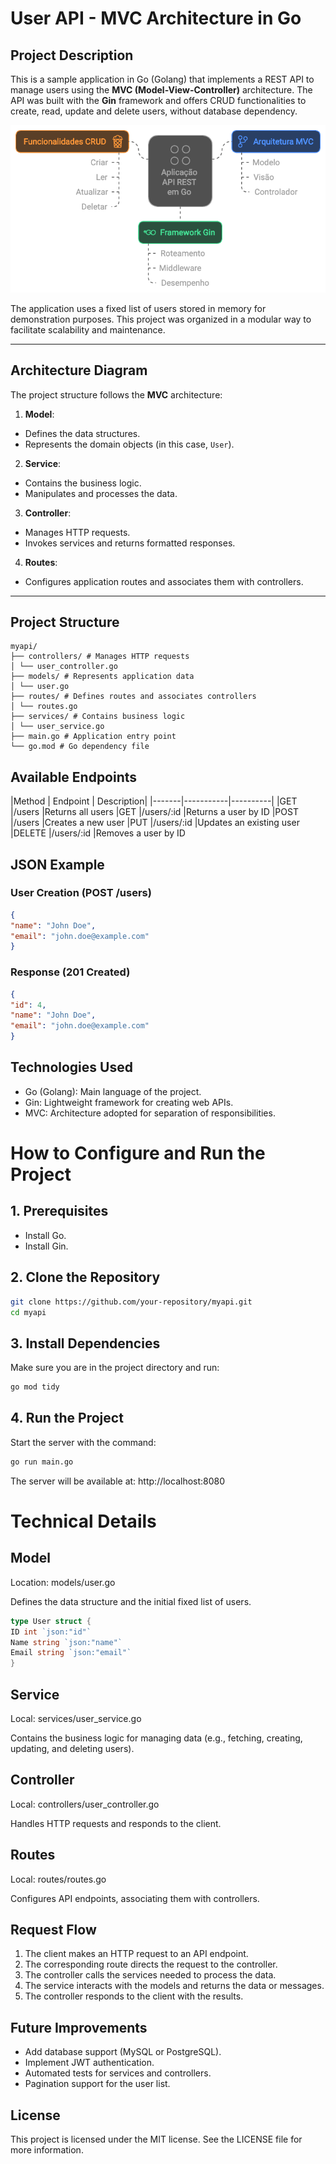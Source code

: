 # User API - MVC Architecture in Go

## **Project Description**
This is a sample application in Go (Golang) that implements a REST API to manage users using the **MVC (Model-View-Controller)** architecture. The API was built with the **Gin** framework and offers CRUD functionalities to create, read, update and delete users, without database dependency.

![](mvc-image.png)

The application uses a fixed list of users stored in memory for demonstration purposes. This project was organized in a modular way to facilitate scalability and maintenance.

---
## **Architecture Diagram**
The project structure follows the **MVC** architecture:

1. **Model**:
- Defines the data structures.
- Represents the domain objects (in this case, `User`).

2. **Service**:
- Contains the business logic.
- Manipulates and processes the data.

3. **Controller**:
- Manages HTTP requests.
- Invokes services and returns formatted responses.

4. **Routes**:
- Configures application routes and associates them with controllers.

---

## **Project Structure**

```plaintext
myapi/
├── controllers/ # Manages HTTP requests
│ └── user_controller.go
├── models/ # Represents application data
│ └── user.go
├── routes/ # Defines routes and associates controllers
│ └── routes.go
├── services/ # Contains business logic
│ └── user_service.go
├── main.go # Application entry point
└── go.mod # Go dependency file

```

Available Endpoints
-------
|Method | Endpoint | Description| |-------|-----------|----------|
|GET |/users |Returns all users
|GET |/users/:id |Returns a user by ID
|POST |/users |Creates a new user
|PUT |/users/:id |Updates an existing user
|DELETE |/users/:id |Removes a user by ID

## JSON Example
### User Creation (POST /users)
```json
{
"name": "John Doe",
"email": "john.doe@example.com"
}
```
### Response (201 Created)

```json
{
"id": 4,
"name": "John Doe",
"email": "john.doe@example.com"
}

```

## Technologies Used
- Go (Golang): Main language of the project.
- Gin: Lightweight framework for creating web APIs.
- MVC: Architecture adopted for separation of responsibilities.

# How to Configure and Run the Project
## 1. Prerequisites
- Install Go.
- Install Gin.

## 2. Clone the Repository

```bash
git clone https://github.com/your-repository/myapi.git
cd myapi

```

## 3. Install Dependencies
Make sure you are in the project directory and run:
```bash
go mod tidy

```

## 4. Run the Project
Start the server with the command:
```bash
go run main.go

```
The server will be available at: http://localhost:8080

# Technical Details

## Model
Location: models/user.go

Defines the data structure and the initial fixed list of users.

```go
type User struct {
ID int `json:"id"`
Name string `json:"name"`
Email string `json:"email"`
}
```

## Service
Local: services/user_service.go

Contains the business logic for managing data (e.g., fetching, creating, updating, and deleting users).

## Controller
Local: controllers/user_controller.go

Handles HTTP requests and responds to the client.

## Routes
Local: routes/routes.go

Configures API endpoints, associating them with controllers.

## Request Flow
1. The client makes an HTTP request to an API endpoint.
2. The corresponding route directs the request to the controller.
3. The controller calls the services needed to process the data.
4. The service interacts with the models and returns the data or messages.
5. The controller responds to the client with the results.

## Future Improvements
- Add database support (MySQL or PostgreSQL).
- Implement JWT authentication.
- Automated tests for services and controllers.
- Pagination support for the user list.

## License
This project is licensed under the MIT license. See the LICENSE file for more information.